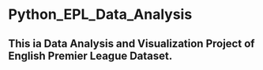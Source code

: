# Python_EPL_Data_Analysis
## This ia Data Analysis and Visualization Project of English Premier League Dataset.
